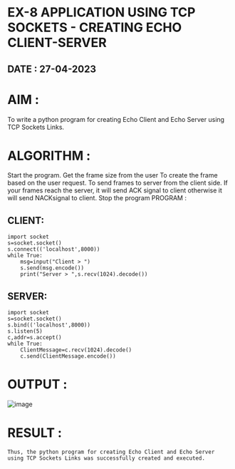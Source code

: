 # EX-8 APPLICATION USING TCP SOCKETS - CREATING ECHO CLIENT-SERVER

## DATE : 27-04-2023

# AIM :

To write a python program for creating Echo Client and Echo Server using TCP Sockets Links.

# ALGORITHM :

Start the program.
Get the frame size from the user
To create the frame based on the user request.
To send frames to server from the client side.
If your frames reach the server, it will send ACK signal to client otherwise it will send NACKsignal to client.
Stop the program
PROGRAM :

## CLIENT:
~~~
import socket
s=socket.socket()
s.connect(('localhost',8000))
while True:
    msg=input("Client > ")
    s.send(msg.encode())
    print("Server > ",s.recv(1024).decode()) 
~~~

## SERVER:
~~~
import socket
s=socket.socket()
s.bind(('localhost',8000))
s.listen(5)
c,addr=s.accept()
while True:
    ClientMessage=c.recv(1024).decode()
    c.send(ClientMessage.encode())
~~~

# OUTPUT :

![image](https://github.com/Kani-004/EX-8/assets/129577149/d8c14132-4f8c-44e4-85b7-43a637f5af51)

# RESULT :

~~~
Thus, the python program for creating Echo Client and Echo Server using TCP Sockets Links was successfully created and executed.
~~~
